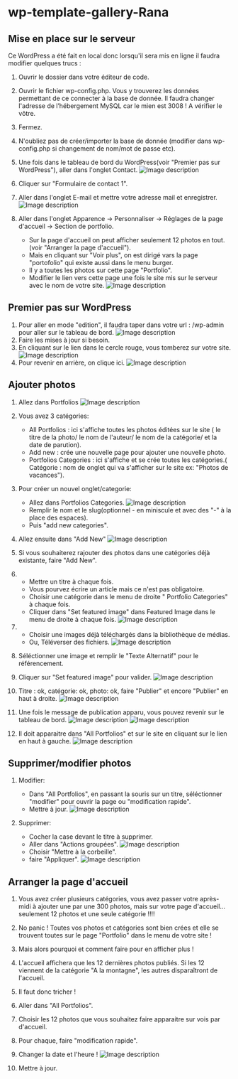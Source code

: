 # wp-template-gallery-Rana

## Mise en place sur le serveur 

Ce WordPress a été fait en local donc lorsqu'il sera mis en ligne il faudra modifier quelques trucs :
1. Ouvrir le dossier dans votre éditeur de code.
2. Ouvrir le fichier wp-config.php. Vous y trouverez les données permettant de ce connecter à la base de donnée. Il faudra changer l'adresse de l’hébergement MySQL car le mien est 3008 ! A vérifier le vôtre.
3. Fermez.
4. N'oubliez pas de créer/importer la base de donnée (modifier dans wp-config.php si changement de nom/mot de passe etc).

5. Une fois dans le tableau de bord du WordPress(voir "Premier pas sur WordPress"), aller dans l'onglet Contact.
![Image description](imageReadme/wp18.PNG)
6. Cliquer sur "Formulaire de contact 1".
7. Aller dans l'onglet E-mail et mettre votre adresse mail et enregistrer.
![Image description](imageReadme/wp19.PNG)

8. Aller dans l'onglet Apparence -> Personnaliser -> Réglages de la page d'accueil -> Section de portfolio.
    * Sur la page d'accueil on peut afficher seulement 12 photos en tout.(voir "Arranger la page d'accueil").
    * Mais en cliquant sur "Voir plus", on est dirigé vars la page "portofolio" qui existe aussi dans le menu burger.
    * Il y a toutes les photos sur cette page "Portfolio".
    * Modifier le lien vers cette page une fois le site mis sur le serveur avec le nom de votre site.
    ![Image description](imageReadme/wp20.PNG)



## Premier pas sur WordPress

1. Pour aller en mode "edition", il faudra taper dans votre url : /wp-admin pour aller sur le tableau de bord.
![Image description](imageReadme/wp1.PNG)
2. Faire les mises à jour si besoin.
3. En cliquant sur le lien dans le cercle rouge, vous tomberez sur votre site.
![Image description](imageReadme/wp3.PNG)
4. Pour revenir en arrière, on clique ici.
![Image description](imageReadme/wp5.PNG)

## Ajouter photos

1. Allez dans Portfolios
![Image description](imageReadme/wp4.PNG)
2. Vous avez 3 catégories: 
    * All Portfolios : ici s'affiche toutes les photos éditées sur le site ( le titre de la photo/ le nom de l'auteur/ le nom de la catégorie/ et la date de parution).
    * Add new : crée une nouvelle page pour ajouter une nouvelle photo.
    * Portfolios Categories : ici s'affiche et se crée toutes les catégories.( Catégorie : nom de onglet qui va s'afficher sur le site ex: "Photos de vacances").

3. Pour créer un nouvel onglet/categorie:
    * Allez dans Portfolios Categories.
    ![Image description](imageReadme/wp6.PNG)
    * Remplir le nom et le slug(optionnel - en miniscule et avec des "-" à la place des espaces).
    * Puis "add new categories".

4. Allez ensuite dans "Add New"
![Image description](imageReadme/wp7.PNG)

5. Si vous souhaiterez rajouter des photos dans une catégories déjà existante, faire "Add New".

6. * Mettre un titre à chaque fois.
   * Vous pourvez écrire un article mais ce n'est pas obligatoire.
   * Choisir une catégorie dans le menu de droite " Portfolio Categories" à chaque fois.
   * Cliquer dans "Set featured image" dans Featured Image dans le menu de droite à chaque fois.
   ![Image description](imageReadme/wp8.PNG)

7. * Choisir une images déjà téléchargés dans la bibliothèque de médias.
   * Ou, Téléverser des fichiers.
   ![Image description](imageReadme/wp9.PNG)

8. Séléctionner une image et remplir le "Texte Alternatif" pour le référencement.

9. Cliquer sur "Set featured image" pour valider.
![Image description](imageReadme/wp10.PNG)

10. Titre : ok, catégorie: ok, photo: ok, faire "Publier" et encore "Publier" en haut à droite.
![Image description](.imageReadme/wp11.PNG)

11. Une fois le message de publication apparu, vous pouvez revenir sur le tableau de bord.
![Image description](imageReadme/wp12.PNG)
![Image description](imageReadme/wp13.PNG)

12. Il doit apparaitre dans "All Portfolios" et sur le site en cliquant sur le lien en haut à gauche.
![Image description](imageReadme/wp14.PNG)


## Supprimer/modifier photos

1. Modifier:
    * Dans "All Portfolios", en passant la souris sur un titre, séléctionner "modifier" pour ouvrir la page ou "modification rapide".
    * Mettre à jour.
    ![Image description](imageReadme/wp15.PNG)

2. Supprimer:
    * Cocher la case devant le titre à supprimer.
    * Aller dans "Actions groupées".
    ![Image description](imageReadme/wp16.PNG)
    * Choisir "Mettre à la corbeille".
    * faire "Appliquer".
    ![Image description](imageReadme/wp17.PNG)

## Arranger la page d'accueil

1. Vous avez créer plusieurs catégories, vous avez passer votre après-midi à ajouter une par une 300 photos, mais sur votre page d'accueil... seulement 12 photos et une seule catégorie !!!!
2. No panic ! Toutes vos photos et catégories sont bien crées et elle se trouvent toutes sur le page "Portfolio" dans le menu de votre site !
3. Mais alors pourquoi et comment faire pour en afficher plus !
4. L'accueil affichera que les 12 dernières photos publiés. Si les 12 viennent de la catégorie "A la montagne", les autres disparaîtront de l'accueil.
5. Il faut donc tricher !

6. Aller dans "All Portfolios".
7. Choisir les 12 photos que vous souhaitez faire apparaitre sur vois par d'accueil.
8. Pour chaque, faire "modification rapide".
9. Changer la date et l'heure !
![Image description](imageReadme/wp15.PNG)
10. Mettre à jour.
